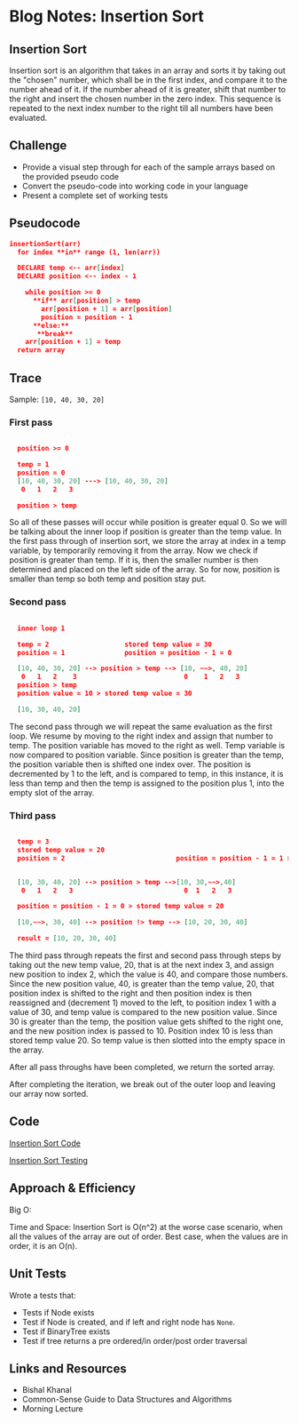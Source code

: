 # Blog Notes: Insertion Sort

## Insertion Sort
<!-- Short summary or background information -->
Insertion sort is an algorithm that takes in an array and sorts it by taking out the "chosen" number, which shall be in the first index, and compare it to the number ahead of it. If the number ahead of it is greater, shift that number to the right and insert the chosen number in the zero index. This sequence is repeated to the next index number to the right till all numbers have been evaluated.

## Challenge
<!-- Description of the challenge -->
- Provide a visual step through for each of the sample arrays based on the provided pseudo code
- Convert the pseudo-code into working code in your language
- Present a complete set of working tests

## Pseudocode

```json
insertionSort(arr)
  for index **in** range (1, len(arr))

  DECLARE temp <-- arr[index]
  DECLARE position <-- index - 1

    while position >= 0
      **if** arr[position] > temp
        arr[position + 1] = arr[position]
        position = position - 1
      **else:**
       **break**
    arr[position + 1] = temp
  return array
```

## Trace

Sample: `[10, 40, 30, 20]`

### First pass

```json

  position >= 0

  temp = 1
  position = 0
  [10, 40, 30, 20] ---> [10, 40, 30, 20]
   0   1   2   3

  position > temp

```

So all of these passes will occur while position is greater equal 0. So we will be talking about the inner loop if position is greater than the temp value.
In the first pass through of insertion sort, we store the array at index in a temp variable, by temporarily removing it from the array. Now we check if position is greater than temp. If it is, then the smaller number is then determined and placed on the left side of the array. So for now, position is smaller than temp so both temp and position stay put.

### Second pass

```json

  inner loop 1

  temp = 2                   stored temp value = 30
  position = 1               position = position - 1 = 0

  [10, 40, 30, 20] --> position > temp --> [10, ~~>, 40, 20]
   0   1   2    3                           0    1   2   3
  position > temp
  position value = 10 > stored temp value = 30

  [10, 30, 40, 20]

```

The second pass through we will repeat the same evaluation as the first loop. We resume by moving to the right index and assign that number to temp. The position variable has moved to the right as well.
Temp variable is now compared to position variable. Since position is greater than the temp, the position variable then is shifted one index over.
The position is decremented by 1 to the left, and is compared to temp, in this instance, it is less than temp and then the temp is assigned to the position plus 1, into the empty slot of the array.

### Third pass

```json

  temp = 3
  stored temp value = 20
  position = 2                            position = position - 1 = 1 > stored temp value = 20


  [10, 30, 40, 20] --> position > temp -->[10, 30,~~>,40]
   0   1   2   3                            0  1   2   3

  position = position - 1 = 0 > stored temp value = 20

  [10,~~>, 30, 40] --> position !> temp --> [10, 20, 30, 40]

  result = [10, 20, 30, 40]
```

The third pass through repeats the first and second pass through steps by taking out the new temp value, 20, that is at the next index 3, and assign new position to index 2, which the value is 40, and compare those numbers. Since the new position value, 40, is greater than the temp value, 20, that position index is shifted to the right and then position index is then reassigned and (decrement 1) moved to the left, to position index 1 with a value of 30, and temp value is compared to the new position value. Since 30 is greater than the temp, the position value gets shifted to the right one, and the new position index is passed to 10. Position index 10 is less than stored temp value 20. So temp value is then slotted into the empty space in the array.

After all pass throughs have been completed, we return the sorted array.

After completing the iteration, we break out of the outer loop and leaving our array now sorted.

## Code

[Insertion Sort Code](/python/code_challenges/insertion_sort.py)

[Insertion Sort Testing](/python/tests/code_challenges/test_blog_insertion_sort.py)

## Approach & Efficiency
<!-- What approach did you take? Why? What is the Big O space/time for this approach? -->

Big O:

Time and Space: Insertion Sort is O(n^2) at the worse case scenario, when all the values of the array are out of order. Best case, when the values are in order, it is an O(n).

## Unit Tests
<!-- Description of each method publicly available to your Linked List -->
Wrote a tests that:

- Tests if Node exists
- Test if Node is created, and if left and right node has `None`.
- Test if BinaryTree exists
- Test if tree returns a pre ordered/in order/post order traversal

## Links and Resources

- Bishal Khanal
- Common-Sense Guide to Data Structures and Algorithms
- Morning Lecture

